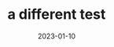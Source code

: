 ---
title: a different test
date: '2023-01-10'
tags: ['blog','test','sci-fi']
draft: false
summary: you're our only hope!
images: []
layout: PostSimple
---